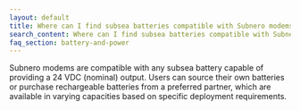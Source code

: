 ```yaml
---
layout: default
title: Where can I find subsea batteries compatible with Subnero modems, and what specifications should I consider?
search_content: Where can I find subsea batteries compatible with Subnero modems, and what specifications should I consider?
faq_section: battery-and-power
---
```


Subnero modems are compatible with any subsea battery capable of providing a 24 VDC (nominal) output. Users can source their own batteries or purchase rechargeable batteries from a preferred partner, which are available in varying capacities based on specific deployment requirements.

